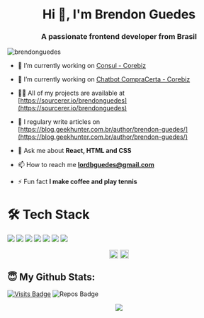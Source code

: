 <h1 align="center">Hi 👋, I'm Brendon Guedes</h1>
<h3 align="center">A passionate frontend developer from Brasil</h3>
<p align="left"> <img src="https://komarev.com/ghpvc/?username=brendonguedes" alt="brendonguedes" /> </p>

- 🔭 I’m currently working on [Consul - Corebiz](https://loja.consul.com.br)

- 🔭 I’m currently working on [Chatbot CompraCerta - Corebiz](https://www.compracerta.com.br)

- 👨‍💻 All of my projects are available at [https://sourcerer.io/brendonguedes](https://sourcerer.io/brendonguedes)

- 📝 I regulary write articles on [https://blog.geekhunter.com.br/author/brendon-guedes/](https://blog.geekhunter.com.br/author/brendon-guedes/)

- 💬 Ask me about **React, HTML and CSS**

- 📫 How to reach me **lordbguedes@gmail.com**

- ⚡ Fun fact **I make coffee and play tennis**


# 🛠 Tech Stack

<p>
  <img src="https://img.shields.io/badge/javascript%20-%23323330.svg?&style=for-the-badge&logo=javascript&logoColor=%23F7DF1E"/>
  <img src="https://img.shields.io/badge/typescript%20-%23007ACC.svg?&style=for-the-badge&logo=typescript&logoColor=white"/>
  <img src="https://img.shields.io/badge/react%20-%2320232a.svg?&style=for-the-badge&logo=react&logoColor=%2361DAFB"/>
  <img src="https://img.shields.io/badge/react_native%20-%2320232a.svg?&style=for-the-badge&logo=react&logoColor=%2361DAFB"/>
  <img src="https://img.shields.io/badge/node.js%20-%2343853D.svg?&style=for-the-badge&logo=node.js&logoColor=white"/>
  <img src="https://img.shields.io/badge/git%20-%23F05033.svg?&style=for-the-badge&logo=git&logoColor=white"/>
  <img src="https://img.shields.io/badge/github%20-%23121011.svg?&style=for-the-badge&logo=github&logoColor=white"/>
</p>

<p align="center">
<a href="https://twitter.com/brendonguedess" target="blank"><img align="center" src="https://cdn.jsdelivr.net/npm/simple-icons@3.0.1/icons/twitter.svg" alt="brendonguedess" height="20" width="20" /></a>
<a href="https://linkedin.com/in/brendon guedes" target="blank"><img align="center" src="https://cdn.jsdelivr.net/npm/simple-icons@3.0.1/icons/linkedin.svg" alt="brendon guedes" height="20" width="20" /></a>
</p>


## 😇 My Github Stats:

[![Visits Badge](https://badges.pufler.dev/visits/brendonguedes/brendonguedes?style=for-the-badge)](https://github.com/brendonguedes/brendonguedes)
![Repos Badge](https://badges.pufler.dev/repos/csorlandi?style=for-the-badge)

<p align = "center">
  <img src = "https://github-readme-stats.vercel.app/api?username=brendonguedes&show_icons=true&theme=algolia&line_height=27">
</p>
